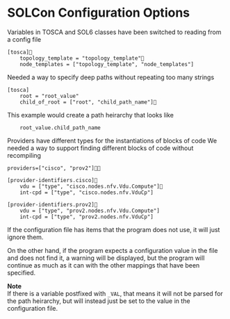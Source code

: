 # SOLCon Configuration Options

Variables in TOSCA and SOL6 classes have been switched to reading from a config file

```
[tosca]    
    topology_template = "topology_template"    
    node_templates = ["topology_template", "node_templates"]
```

Needed a way to specify deep paths without repeating too many strings
```
[tosca]
    root = "root_value"
    child_of_root = ["root", "child_path_name"]
```
This example would create a path heirarchy that looks like
```
    root_value.child_path_name
````

Providers have different types for the instantiations of blocks of code
We needed a way to support finding different blocks of code without recompiling

```
providers=["cisco", "prov2"]

[provider-identifiers.cisco]    
    vdu = ["type", "cisco.nodes.nfv.Vdu.Compute"]    
    int-cpd = ["type", "cisco.nodes.nfv.VduCp"]

[provider-identifiers.prov2]    
    vdu = ["type", "prov2.nodes.nfv.Vdu.Compute"]
    int-cpd = ["type", "prov2.nodes.nfv.VduCp"]

```

If the configuration file has items that the program does not use, it will just ignore them.

On the other hand, if the program expects a configuration value in the file and does not find it, a warning
will be displayed, but the program will continue as much as it can with the other mappings that have been
specified.

**Note**  
If there is a variable postfixed with `_VAL`, that means it will not be parsed for the path
heirarchy, but will instead just be set to the value in the configuration file.
